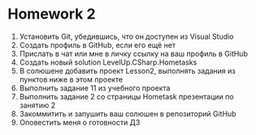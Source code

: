 
# Homework 2


1. Установить Git, убедившись, что он доступен из Visual Studio
2. Создать профиль в GitHub, если его ещё нет
3. Прислать в чат или мне в личку ссылку на ваш профиль в GitHub
4. Создать новый solution LevelUp.CSharp.Hometasks
5. В солюшене добавить проект Lesson2, выполнять задания из пунктов ниже в этом проекте
6. Выполнить задание 11 из учебного проекта 
7. Выполнить задание 2 со страницы Hometask презентации по занятию 2
8. Закоммитить и запушить ваш солюшен в репозиторий GitHub
9. Оповестить меня о готовности ДЗ

